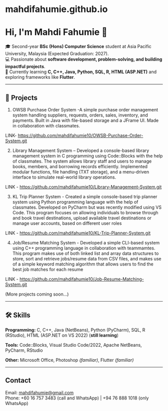 # mahdifahumie.github.io
# Hi, I'm Mahdi Fahumie 👋  

🎓 Second-year **BSc (Hons) Computer Science** student at Asia Pacific University, Malaysia (Expected Graduation: 2027).  
💻 Passionate about **software development, problem-solving, and building impactful projects**.  
🌱 Currently learning **C, C++, Java, Python, SQL, R, HTML (ASP.NET)** and exploring frameworks like **Flutter**.  

---

## 🚀 Projects
1. OWSB Purchase Order System -A simple purchase order management system handling suppliers, requests, orders, sales, inventory, and payments. Built in Java with file-based storage and a JFrame UI. Made in collaboration with classmates.

LINK- https://github.com/mahdifahumie10/OWSB-Purchase-Order-System.git

2. Library Management System – Developed a console-based library management system in C programming using Code::Blocks with the help of classmates. The system allows library staff and users to manage books, members, and borrowing records efficiently. Implemented modular functions, file handling (TXT storage), and a menu-driven interface to simulate real-world library operations.

LINK - https://github.com/mahdifahumie10/Library-Management-System.git

3. KL Trip Planner System - Created a simple console-based trip planner system using Python programming language with the help of classmates. Developed on PyCharm but was recently modified using VS Code. This program focuses on allowing individuals to browse through and book travel destinations, upload available travel destinations or manage user accounts, based on different user roles

LINK - https://github.com/mahdifahumie10/KL-Trip-Planner-System.git

4. Job/Resume Matching System - Developed a simple CLI-based system using C++ programming language in collaboration with teammamtes. This program makes use of both linked list and array data structures to store, sort and retrieve jobs/resume data from CSV files, and makes use of a simple keyword matching algorithm that allows users to find the best job matches for each resume

LINK - https://github.com/mahdifahumie10/Job-Resume-Matching-System.git

(More projects coming soon...)

---

## 🛠 Skills
**Programming:** C, C++, Java (NetBeans), Python (PyCharm), SQL, R (RStudio), HTML (ASP.NET on VS 2022) (**still learning**)

**Tools:** Code::Blocks, Visual Studio Code/2022, Apache NetBeans, PyCharm, RStudio  

**Other:** Microsoft Office, Photoshop *(familiar)*, Flutter *(familiar)*  

---

## Contact
Email: [mahdifahumie@gmail.com](mailto:mahdifahumie@gmail.com)  
 Phone: +60 16 757 3483 (call and WhatsApp) | +94 76 888 1018 (only WhatsApp)
